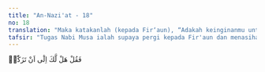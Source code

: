 ```yaml
---
title: "An-Nazi'at - 18"
no: 18
translation: "Maka katakanlah (kepada Fir‘aun), “Adakah keinginanmu untuk membersihkan diri (dari kesesatan),"
tafsir: "Tugas Nabi Musa ialah supaya pergi kepada Fir'aun dan menasihatinya karena Fir'aun sudah melampaui batas, berlaku sombong terhadap Bani Israil dan memperbudak mereka dengan kekejaman yang luar biasa dan di luar peri kemanusiaan. Di antaranya adalah perintah untuk membunuh bayi-bayi laki-laki dan membiarkan bayi perempuan hidup. Kemudian Allah menyuruh Nabi Musa supaya melaksanakan dakwah dengan halus dan lemah lembut.\n\nNabi Musa diperintahkan untuk berdialog secara baik-baik dengan Fir'aun dan mengemukakan pertanyaan apakah Fir'aun mau membersihkan diri dari kesesatan. Fir'aun telah bergelimang dalam kesesatan, sehingga sebaiknya mau menerima petunjuk dari Allah yang dibawa Nabi Musa. Fir'aun perlu menempuh jalan kebajikan yaitu menjauhkan diri dari perbuatan-perbuatan jahat.\n\nKemudian Nabi Musa diperintahkan untuk menjelaskan secara terbuka dengan mengajak Fir'aun untuk mengikuti risalahnya menuju ke jalan Allah dengan bertakwa kepada-Nya."
---
```


فَقُلْ هَلْ لَّكَ اِلٰٓى اَنْ تَزَكّٰىۙ
